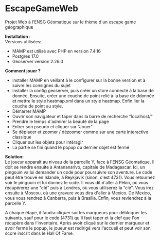 # EscapeGameWeb
Projet Web à l'ENSG Géomatique sur le thème d'un escape game géographique

**Installation :**  
Versions utilisées: 
 - MAMP est utilisé avec PHP en version 7.4.16
 - Postgres 17.0
 - Geoserver version 2.26.0


**Comment jouer ?**  
 - Installer MAMP en veillant à le configurer sur la bonne version et à suivre les consignes du sujet
 - Installer la config geoserver, puis créer un store connecté à la base de donnée. Ensuite, créer une couche de point relié à la base de ddonnée et mettre le style heatmap.xml dans un style heatmap. Enfin lier la couche de point au style.
 - Démarrer MAMP
 - Ouvrir son navigateur et taper dans la barre de recherche "localhost/"
 - Prendre le temps d'admirer la beauté de la page
 - Entrer son pseudo et cliquer sur "Jouer"
 - Se déplacer et zoomer / dézoomer comme sur une carte interactive classique
 - Cliquer sur les objets pour intéragir
 - La partie se fini quand le popup du dernier objet est fermé



**Solution:**  
Le joueur apparaît au niveau de la parcelle Y, face à l'ENSG Géomatique. Il doit se rendre ensuite à Antananarivo, capitale de Madagascar. 
Ici, un pingouin va lui demander un code pour poursuivre son aventure. Le code peut être trouvé en Islande, à Reykjavik (sinon, c'est 4731).
Vous retournez voir le pingouin et lui donnez le code. Il vous dit d'aller à Pékin, où vous récupérerez une "clé" puis à Londres, où vous utiliserez la "clé".
Vous irez ensuite à Moscou, où une gravure vous dira d'aller à Mexico. De Mexico, vous vous rendrez à Canberra, puis à Brasilia. Enfin, vous reviendrez à la parcelle Y.

A chaque étape, il faudra cliquer sur les marqueurs pour débloquer les suivants, sauf pour le code (4731) qu'il faut taper et la clef que l'on récupère dans l'inventaire.
Après avoir cliqué sur le dernier marqueur et avoir fermé le popup, le joueur est redirigé vers l'accueil et peut voir son score inscrit dans le Hall Of Fame.
